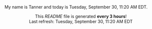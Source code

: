 My name is Tanner and today is Tuesday, September 30, 11:20 AM EDT.

<p align="center">This <i>README</i> file is generated <b>every 3 hours</b>!</br>Last refresh: Tuesday, September 30, 11:20 AM EDT<br /></p>
